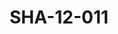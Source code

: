 ---
pid: SHA-12-011
title: SHA-12-011
language: en
collection: Sharhabil Ahmed
original_label: 
rights: Sharhabil Ahmed
location_of_original: Sharhabil Ahmed
photographer_or_studio: 
scanned_from: photograph 8.7 by 12.6
_date: '1984'
location: Libya
description: Sharhabil Ahmed and band with another person
additional_notes: 
permission_display: 'yes'
on_server: 'no'
on_website: 'no'
permalink: /photopages/en/SHA-12-011.html
layout: photo-page
---